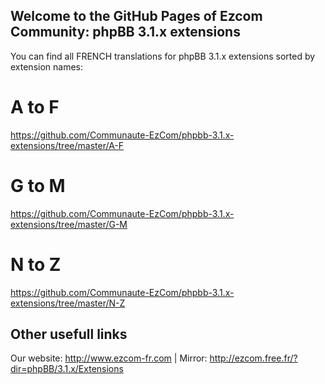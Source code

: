 ## Welcome to the GitHub Pages of Ezcom Community: phpBB 3.1.x extensions

You can find all FRENCH translations for phpBB 3.1.x extensions sorted by extension names:

# A to F
https://github.com/Communaute-EzCom/phpbb-3.1.x-extensions/tree/master/A-F
# G to M
https://github.com/Communaute-EzCom/phpbb-3.1.x-extensions/tree/master/G-M
# N to Z
https://github.com/Communaute-EzCom/phpbb-3.1.x-extensions/tree/master/N-Z

## Other usefull links
Our website: http://www.ezcom-fr.com | Mirror: http://ezcom.free.fr/?dir=phpBB/3.1.x/Extensions
